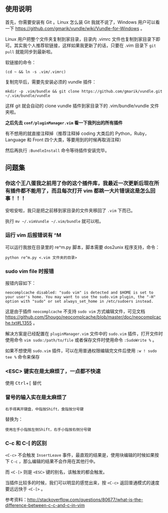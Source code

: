 ## 使用说明

首先，你需要安装有 Git 。Linux 怎么装 Git 我就不说了，Windows 用户可以看一下 https://github.com/gmarik/vundle/wiki/Vundle-for-Windows 。

Linux 用户把整个文件夹复制到家目录，目录内 .vimrc 文件也复制到家目录下即可。其实我个人推荐软链接，这样如果我更新了的话，只要在 .vim 目录下 `git pull` 就能同步到最新啦。

软链接的命令：

    (cd ~ && ln -s .vim/.vimrc)

复制完毕后，需要先安装必须的 vundle 插件：

    mkdir -p .vim/bundle && git clone https://github.com/gmarik/vundle.git ~/.vim/bundle/vundle

这样 git 就会自动的 clone vundle 插件到家目录下的 .vim/bundle/vundle 文件夹啦。

**之后先去 `conf/pluginManager.vim` 看一下我列出的所有插件**

有不想用的就直接注释掉（推荐注释掉 coding 大类后的 Python，Ruby，Language 和 Front 四个大类，等要用到的时候再取消注释）

然后再执行 `:BundleInstall` 命令等待插件安装完毕。

## 问题集

### 你这个王八蛋我之前用了你的这个插件库，我最近一次更新后现在所有插件都不能用了，而且每次打开 vim 都跳一大片错误这是怎么回事！！！

安啦安啦，我只是把之前移到家目录的文件夹移回了 `.vim` 下而已。

执行 `mv ~/.vimVundle ~/.vim/bundle` 就可以啦。

### 运行 vim 后报错说有 ^M 

可以运行我放在目录里的 re^m.py 脚本，脚本需要 dos2unix 程序支持，命令：

    python re^m.py <.vim 文件夹的目录>

### sudo vim file 时报错

报错内容如下：

    neocomplcache disabled: "sudo vim" is detected and $HOME is set to your user's home. You may want to use the sudo.vim plugin, the "-H" option with "sudo" or set always_set_home in /etc/sudoers instead.

这是由于插件 `neocomplcache` 不支持 `sudo vim` 方式编辑文件，可见文档 https://github.com/Shougo/neocomplcache/blob/master/doc/neocomplcache.txt#L1355 。

解决方案是已经配置在 `pluginManager.vim` 文件中的 `sudo.vim` 插件，打开文件时使用命令 `vim sudo:/path/to/file` 或者保存文件时使用命令 `:SudoWrite %` 。

如果不想使用 `sudo.vim` 插件，可以在用普通权限编辑完文件后使用 `:w ! sudo tee %` 命令来保存

### &lt;ESC&gt; 键实在是太麻烦了，一点都不快速

使用 <kbd>Ctrl</kbd>+<kbd>[</kbd> 替代

### 冒号的输入实在是太麻烦了

    右手得离开键盘，中指按Shift，食指按分号键

替换为：

    使用左手小指按左侧Shift，右手小指按右侧分号键

### C-c 和 C-[ 的区别

`<C-c>` 不会触发 `InsertLeave` 事件，最直观的结果是，使用块编辑的时候如果按下 `C-c` ，那么编辑的结果不会作用在其他行中。

而 `<C-[>` 则是 `<ESC>` 键的别名，该触发的都会触发。

当插件比较多的时候，我们可以明显的感觉出来，按 `<C-c>` 返回普通模式的速度要远远快于 `<C-[>` 。

参考资料：http://stackoverflow.com/questions/80677/what-is-the-difference-between-c-c-and-c-in-vim

